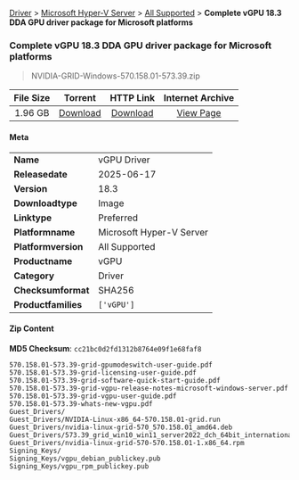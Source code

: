 
[Driver](/README.md)  >  [Microsoft Hyper-V Server](/index/Driver/Microsoft_Hyper-V_Server.md)  >  [All Supported](/index/Driver/Microsoft_Hyper-V_Server/All_Supported.md)  >  **Complete vGPU 18.3 DDA GPU driver package for Microsoft platforms**


###    Complete vGPU 18.3 DDA GPU driver package for Microsoft platforms

> NVIDIA-GRID-Windows-570.158.01-573.39.zip   


| **File Size** | **Torrent**  | **HTTP Link** | **Internet Archive** |
|:-------------:|:------------:|:-------------:|:--------------------:|
| 1.96 GB |  [Download](https://archive.org/download/nvgpu_NVIDIA-GRID-Windows-570.158.01-573.39.zip_1l6hsxj4/nvgpu_NVIDIA-GRID-Windows-570.158.01-573.39.zip_1l6hsxj4_archive.torrent)       | [Download](https://archive.org/compress/nvgpu_NVIDIA-GRID-Windows-570.158.01-573.39.zip_1l6hsxj4) | [View Page](https://archive.org/details/nvgpu_NVIDIA-GRID-Windows-570.158.01-573.39.zip_1l6hsxj4)       |

#### Meta

<table>
<tr><td><strong>Name</strong></td><td>vGPU Driver</td></tr>
<tr><td><strong>Releasedate</strong></td><td>2025-06-17</td></tr>
<tr><td><strong>Version</strong></td><td>18.3</td></tr>
<tr><td><strong>Downloadtype</strong></td><td>Image</td></tr>
<tr><td><strong>Linktype</strong></td><td>Preferred</td></tr>
<tr><td><strong>Platformname</strong></td><td>Microsoft Hyper-V Server</td></tr>
<tr><td><strong>Platformversion</strong></td><td>All Supported</td></tr>
<tr><td><strong>Productname</strong></td><td>vGPU</td></tr>
<tr><td><strong>Category</strong></td><td>Driver</td></tr>
<tr><td><strong>Checksumformat</strong></td><td>SHA256</td></tr>
<tr><td><strong>Productfamilies</strong></td><td><code>['vGPU']</code></td></tr>
</table>

#### Zip Content

**MD5 Checksum**: `cc21bc0d2fd1312b8764e09f1e68faf8`

```text
570.158.01-573.39-grid-gpumodeswitch-user-guide.pdf
570.158.01-573.39-grid-licensing-user-guide.pdf
570.158.01-573.39-grid-software-quick-start-guide.pdf
570.158.01-573.39-grid-vgpu-release-notes-microsoft-windows-server.pdf
570.158.01-573.39-grid-vgpu-user-guide.pdf
570.158.01-573.39-whats-new-vgpu.pdf
Guest_Drivers/
Guest_Drivers/NVIDIA-Linux-x86_64-570.158.01-grid.run
Guest_Drivers/nvidia-linux-grid-570_570.158.01_amd64.deb
Guest_Drivers/573.39_grid_win10_win11_server2022_dch_64bit_international.exe
Guest_Drivers/nvidia-linux-grid-570-570.158.01-1.x86_64.rpm
Signing_Keys/
Signing_Keys/vgpu_debian_publickey.pub
Signing_Keys/vgpu_rpm_publickey.pub
```